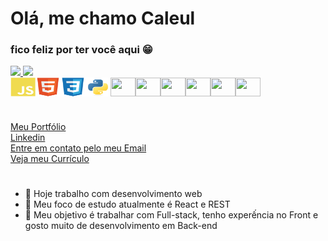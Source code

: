# Olá, me chamo Caleul
### fico feliz por ter você aqui 😁

<div>
  <a href="https://github.com/Caleul">
  <img height="180em" src="https://github-readme-stats.vercel.app/api?username=Caleul&show_icons=true&theme=dracula&include_all_commits=true&count_private=true"/>
  <img height="180em" src="https://github-readme-stats.vercel.app/api/top-langs/?username=Caleul&layout=compact&langs_count=7&theme=dracula"/>
</div>

<div style="display: flex; align-items: center; width: 100%"><br>
  <img align="center" height="30" width="40" src="https://raw.githubusercontent.com/devicons/devicon/master/icons/javascript/javascript-plain.svg">
  <img align="center" height="30" width="40" src="https://raw.githubusercontent.com/devicons/devicon/master/icons/html5/html5-original.svg">
  <img align="center" height="30" width="40" src="https://raw.githubusercontent.com/devicons/devicon/master/icons/css3/css3-original.svg">
  <img align="center" height="30" width="40" src="https://raw.githubusercontent.com/devicons/devicon/master/icons/python/python-original.svg">
  <img align="center" height="30" width="40" src="https://cdn.jsdelivr.net/gh/devicons/devicon/icons/bootstrap/bootstrap-plain.svg">
  <img align="center" height="30" width="40" src="https://cdn.jsdelivr.net/gh/devicons/devicon/icons/c/c-plain.svg">
  <img align="center" height="30" width="40" src="https://cdn.jsdelivr.net/gh/devicons/devicon/icons/gimp/gimp-original.svg">  
  <img align="center" height="30" width="40" src="https://cdn.jsdelivr.net/gh/devicons/devicon/icons/jquery/jquery-plain-wordmark.svg">
  <img align="center" height="30" width="40" src="https://cdn.jsdelivr.net/gh/devicons/devicon/icons/linux/linux-original.svg">
  <img align="center" height="30" width="40" src="https://cdn.jsdelivr.net/gh/devicons/devicon/icons/postgresql/postgresql-plain-wordmark.svg">
</div>
 
#
  
<div>
  <a align="center" height="30" width="40" href="https://sites.google.com/view/caleul">
      Meu Portfólio
  </a>
  <br>
  <a align="center" height="30" width="40" href="https://www.linkedin.com/in/caleul-raposo-caixeta-2b47a716a/">
      Linkedin
  </a>
  <br>
  <a align="center" height="30" width="40" href="mailto:caleul.caixeta@gmail.com">
      Entre em contato pelo meu Email
  </a>
  <br>
  <a align="center" height="30" width="40" href="https://drive.google.com/file/d/1GAD36XnzJGNveHfSd-JEBszcAnICWkPO/view">
      Veja meu Currículo
  </a>
</div>
  
  #
- 🔭 Hoje trabalho com desenvolvimento web
- 🌱 Meu foco de estudo atualmente é React e REST
- 👯 Meu objetivo é trabalhar com Full-stack, tenho experếncia no Front e gosto muito de desenvolvimento em Back-end
